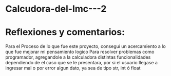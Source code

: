 # Calcudora-del-Imc---2
# Reflexiones y comentarios:
Para el Proceso de lo que fue este proyecto, conseguí un acercamiento a lo que fue mejorar mi pensamiento logico Para resolver problemas como programador, agregandole a la calculadora distintas funcionalidades dependiendo de el caso que se le presentara, por si el usuario llegase a ingresar mal o por error algun dato, ya sea de tipo str, int ó float
